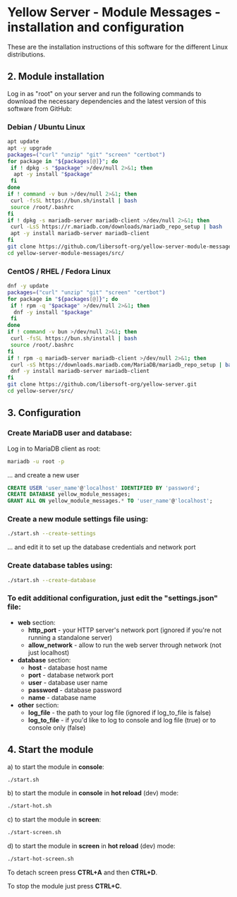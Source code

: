 # Yellow Server - Module Messages - installation and configuration

These are the installation instructions of this software for the different Linux distributions.

## 2. Module installation

Log in as "root" on your server and run the following commands to download the necessary dependencies and the latest version of this software from GitHub:

### Debian / Ubuntu Linux

```sh
apt update
apt -y upgrade
packages=("curl" "unzip" "git" "screen" "certbot")
for package in "${packages[@]}"; do
 if ! dpkg -s "$package" >/dev/null 2>&1; then
  apt -y install "$package"
 fi
done
if ! command -v bun >/dev/null 2>&1; then
 curl -fsSL https://bun.sh/install | bash
 source /root/.bashrc
fi
if ! dpkg -s mariadb-server mariadb-client >/dev/null 2>&1; then
 curl -LsS https://r.mariadb.com/downloads/mariadb_repo_setup | bash
 apt -y install mariadb-server mariadb-client
fi
git clone https://github.com/libersoft-org/yellow-server-module-messages.git
cd yellow-server-module-messages/src/
```

### CentOS / RHEL / Fedora Linux

```sh
dnf -y update
packages=("curl" "unzip" "git" "screen" "certbot")
for package in "${packages[@]}"; do
 if ! rpm -q "$package" >/dev/null 2>&1; then
  dnf -y install "$package"
 fi
done
if ! command -v bun >/dev/null 2>&1; then
 curl -fsSL https://bun.sh/install | bash
 source /root/.bashrc
fi
if ! rpm -q mariadb-server mariadb-client >/dev/null 2>&1; then
 curl -sS https://downloads.mariadb.com/MariaDB/mariadb_repo_setup | bash
 dnf -y install mariadb-server mariadb-client
fi
git clone https://github.com/libersoft-org/yellow-server.git
cd yellow-server/src/
```

## 3. Configuration

### Create MariaDB user and database:

Log in to MariaDB client as root:

```sh
mariadb -u root -p
```

... and create a new user

```sql
CREATE USER 'user_name'@'localhost' IDENTIFIED BY 'password';
CREATE DATABASE yellow_module_messages;
GRANT ALL ON yellow_module_messages.* TO 'user_name'@'localhost';
```

### Create a new module settings file using:

```sh
./start.sh --create-settings
```

... and edit it to set up the database credentials and network port

### Create database tables using:

```sh
./start.sh --create-database
```

### To edit additional configuration, just edit the "settings.json" file:

- **web** section:
  - **http_port** - your HTTP server's network port (ignored if you're not running a standalone server)
  - **allow_network** - allow to run the web server through network (not just localhost)
- **database** section:
  - **host** - database host name
  - **port** - database network port
  - **user** - database user name
  - **password** - database password
  - **name** - database name
- **other** section:
  - **log_file** - the path to your log file (ignored if log_to_file is false)
  - **log_to_file** - if you'd like to log to console and log file (true) or to console only (false)

## 4. Start the module

a) to start the module in **console**:

```bash
./start.sh
```

b) to start the module in **console** in **hot reload** (dev) mode:

```bash
./start-hot.sh
```

c) to start the module in **screen**:

```bash
./start-screen.sh
```

d) to start the module in **screen** in **hot reload** (dev) mode:

```bash
./start-hot-screen.sh
```

To detach screen press **CTRL+A** and then **CTRL+D**.

To stop the module just press **CTRL+C**.

